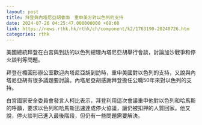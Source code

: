 ```yaml
---
layout: post
title: 拜登與內塔尼亞胡會面　重申美方對以色列的支持
date: 2024-07-26 04:25:47.000000000 +08:00
link: https://news.rthk.hk/rthk/ch/component/k2/1763190-20240726.htm
categories: rthk
---
```


美國總統拜登在白宮與到訪的以色列總理內塔尼亞胡舉行會談，討論加沙戰爭和停火談判等問題。

拜登在橢圓形辧公室歡迎內塔尼亞胡到訪時，重申美國對以色列的支持，又說與內塔尼亞胡有很多議題要討論。內塔尼亞胡感謝拜登擔任公職50年來對以色列的支持。

白宮國家安全委員會發言人柯比表示，拜登利用這次會議重申他對以色列和哈馬斯的呼籲，要求以色列和哈馬斯迅速達成停火協議，讓仍被扣押的人質回家。他又說，停火談判已進入最後階段，但仍有一些問題需要解決。
